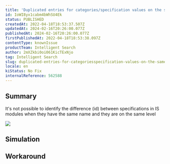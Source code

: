 ```yaml
---
title: 'Duplicated entries for categories/specification values on the same level'
id: IoWI8yx1cabm4bWhSU4Ek
status: PUBLISHED
createdAt: 2022-04-18T18:53:37.507Z
updatedAt: 2024-02-16T20:26:00.077Z
publishedAt: 2024-02-16T20:26:00.077Z
firstPublishedAt: 2022-04-18T18:53:38.097Z
contentType: knownIssue
productTeam: Intelligent Search
author: 2mXZkbi0oi061KicTExNjo
tag: Intelligent Search
slug: duplicated-entries-for-categoriesspecification-values-on-the-same-level
locale: en
kiStatus: No Fix
internalReference: 562588
---
```


## Summary



It's not possible to identify the difference (id) between specifications in IS modules when they have the same name and they are on the same level

 ![](https://vtexhelp.zendesk.com/attachments/token/4IkRStz0ewiubTt0pwHLx5SJ0/?name=image.png)



## Simulation



## Workaround



